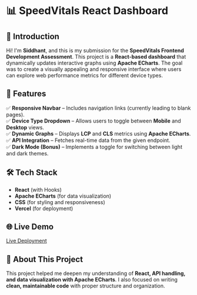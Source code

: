 
# 📊 SpeedVitals React Dashboard  

## 🚀 Introduction  
Hi! I'm **Siddhant**, and this is my submission for the **SpeedVitals Frontend Development Assessment**. This project is a **React-based dashboard** that dynamically updates interactive graphs using **Apache ECharts**. The goal was to create a visually appealing and responsive interface where users can explore web performance metrics for different device types.  

## 🎯 Features  
✅ **Responsive Navbar** – Includes navigation links (currently leading to blank pages).  
✅ **Device Type Dropdown** – Allows users to toggle between **Mobile** and **Desktop** views.  
✅ **Dynamic Graphs** – Displays **LCP** and **CLS** metrics using **Apache ECharts**.  
✅ **API Integration** – Fetches real-time data from the given endpoint.  
✅ **Dark Mode (Bonus)** – Implements a toggle for switching between light and dark themes.  

## 🛠️ Tech Stack  
- **React** (with Hooks)  
- **Apache ECharts** (for data visualization)  
- **CSS** (for styling and responsiveness)  
- **Vercel** (for deployment)  

 
## 🌐 Live Demo  
[Live Deployment](https://speed-vitals-assignment-olive.vercel.app/) 

## 📜 About This Project  
This project helped me deepen my understanding of **React, API handling, and data visualization with Apache ECharts**. I also focused on writing **clean, maintainable code** with proper structure and organization.  
